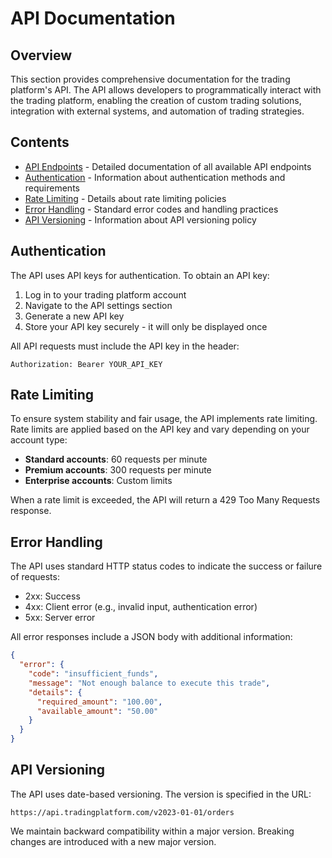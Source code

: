 # API Documentation

## Overview

This section provides comprehensive documentation for the trading platform's API. The API allows developers to programmatically interact with the trading platform, enabling the creation of custom trading solutions, integration with external systems, and automation of trading strategies.

## Contents

- [API Endpoints](endpoints.md) - Detailed documentation of all available API endpoints
- [Authentication](#authentication) - Information about authentication methods and requirements
- [Rate Limiting](#rate-limiting) - Details about rate limiting policies
- [Error Handling](#error-handling) - Standard error codes and handling practices
- [API Versioning](#api-versioning) - Information about API versioning policy

## Authentication

The API uses API keys for authentication. To obtain an API key:

1. Log in to your trading platform account
2. Navigate to the API settings section
3. Generate a new API key
4. Store your API key securely - it will only be displayed once

All API requests must include the API key in the header:

```
Authorization: Bearer YOUR_API_KEY
```

## Rate Limiting

To ensure system stability and fair usage, the API implements rate limiting. Rate limits are applied based on the API key and vary depending on your account type:

- **Standard accounts**: 60 requests per minute
- **Premium accounts**: 300 requests per minute
- **Enterprise accounts**: Custom limits

When a rate limit is exceeded, the API will return a 429 Too Many Requests response.

## Error Handling

The API uses standard HTTP status codes to indicate the success or failure of requests:

- 2xx: Success
- 4xx: Client error (e.g., invalid input, authentication error)
- 5xx: Server error

All error responses include a JSON body with additional information:

```json
{
  "error": {
    "code": "insufficient_funds",
    "message": "Not enough balance to execute this trade",
    "details": {
      "required_amount": "100.00",
      "available_amount": "50.00"
    }
  }
}
```

## API Versioning

The API uses date-based versioning. The version is specified in the URL:

```
https://api.tradingplatform.com/v2023-01-01/orders
```

We maintain backward compatibility within a major version. Breaking changes are introduced with a new major version.